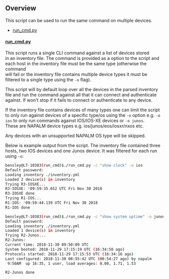 ## Overview

This script can be used to run the same command on multiple devices. 

* [run_cmd.py](#run_cmdpy)


#### [run_cmd.py](run_cmd.py)
This script runs a single CLI command against a list of devices stored  
in an inventory file. The command is provided as a option to the script and  
each host in the inventory file must be the same type (otherwise the command  
will fail or the inventory file contains multiple device types it must be  
filtered to a single type using the `-o` flag).  

This script will by default loop over all the devices in the parsed inventory  
file and run the command against all that it can connect and authenticate  
against. If won't stop if it fails to connect or authenticate to any device.  

If the inventory file contains devices of many types one can limit the 
script to only run against devices of a specific type/os using the `-o` option 
e.g. `-o ios` to only run commands against IOS/IOS-XE devices or `-o junos`.  
These are NAPALM device types e.g. ios/junos/eos/iosxr/nxos etc.

Any devices with an unsupported NAPALM OS type will be skipped.

Below is example output from the script. The inventory file contained three  
hosts, two IOS devices and one Junos device. It was filtered for each run  
using `-o`:  

```bash
bensley@LT-10383(run_cmd)$./run_cmd.py -c "show clock" -o ios
Default password:
Loading inventory ./inventory.yml
Loaded 2 device(s) in inventory
Trying R3-IOSXE...
R3-IOSXE: *09:59:35.652 UTC Fri Nov 30 2018
R3-IOSXE done
Trying R1-IOS...
R1-IOS: *09:59:44.139 UTC Fri Nov 30 2018
R1-IOS done

bensley@LT-10383(run_cmd)$./run_cmd.py -c "show system uptime" -o junos
Default password:
Loading inventory ./inventory.yml
Loaded 1 device(s) in inventory
Trying R2-Junos...
R2-Junos:
Current time: 2018-11-30 09:50:09 UTC
System booted: 2018-11-29 17:15:19 UTC (16:34:50 ago)
Protocols started: 2018-11-29 17:15:53 UTC (16:34:16 ago)
Last configured: 2018-11-30 08:55:42 UTC (00:54:27 ago) by napalm
 9:50AM  up 16:35, 1 user, load averages: 0.08, 1.71, 1.53

R2-Junos done
```